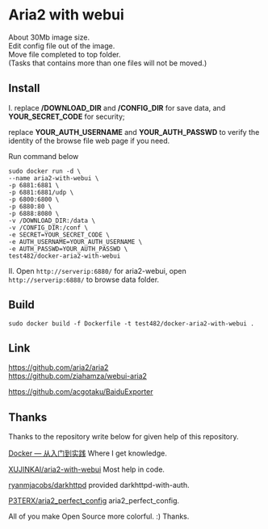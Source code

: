# Aria2 with webui

About 30Mb image size.\
Edit config file out of the image.\
Move file completed to top folder.\
(Tasks that contains more than one files will not be moved.) 

## Install

I. replace **/DOWNLOAD_DIR** and **/CONFIG_DIR** for save data, and **YOUR_SECRET_CODE** for security;

replace **YOUR_AUTH_USERNAME** and **YOUR_AUTH_PASSWD** to verify the identity of the browse file web page if you need.

Run command below

    sudo docker run -d \
    --name aria2-with-webui \
    -p 6881:6881 \
    -p 6881:6881/udp \
    -p 6800:6800 \
    -p 6880:80 \
    -p 6888:8080 \
    -v /DOWNLOAD_DIR:/data \
    -v /CONFIG_DIR:/conf \
    -e SECRET=YOUR_SECRET_CODE \
    -e AUTH_USERNAME=YOUR_AUTH_USERNAME \
    -e AUTH_PASSWD=YOUR_AUTH_PASSWD \
    test482/docker-aria2-with-webui

II. Open `http://serverip:6880/` for aria2-webui, open `http://serverip:6888/` to browse data folder.

## Build

`sudo docker build -f Dockerfile -t test482/docker-aria2-with-webui .`  

## Link

<https://github.com/aria2/aria2>\
<https://github.com/ziahamza/webui-aria2>  

<https://github.com/acgotaku/BaiduExporter>  

## Thanks

Thanks to the repository write below for given help of this repository.

[Docker — 从入门到实践](https://docker_practice.gitee.io/zh-cn/) Where I get knowledge.

[XUJINKAI/aria2-with-webui](https://github.com/XUJINKAI/aria2-with-webui) Most help in code.

[ryanmjacobs/darkhttpd](https://github.com/ryanmjacobs/darkhttpd) provided darkhttpd-with-auth.

[P3TERX/aria2_perfect_config](https://github.com/P3TERX/aria2_perfect_config) aria2_perfect_config.

All of you make Open Source more colorful. :) Thanks.
